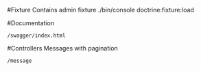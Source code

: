 #Fixture
Contains admin fixture
./bin/console doctrine:fixture:load

#Documentation 

`/swagger/index.html`

#Controllers
Messages with pagination

`/message`